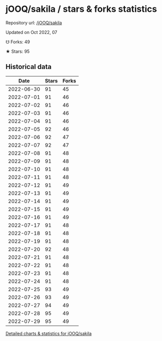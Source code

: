 # jOOQ/sakila / stars & forks statistics

Repository url: [/jOOQ/sakila](https://github.com/jOOQ/sakila)

Updated on Oct 2022, 07

☋ Forks: 49

★ Stars: 95

## Historical data
| Date | Stars | Forks |
|------|-------|-------|
| 2022-06-30 | 91 | 45 | 
| 2022-07-01 | 91 | 46 | 
| 2022-07-02 | 91 | 46 | 
| 2022-07-03 | 91 | 46 | 
| 2022-07-04 | 91 | 46 | 
| 2022-07-05 | 92 | 46 | 
| 2022-07-06 | 92 | 47 | 
| 2022-07-07 | 92 | 47 | 
| 2022-07-08 | 91 | 48 | 
| 2022-07-09 | 91 | 48 | 
| 2022-07-10 | 91 | 48 | 
| 2022-07-11 | 91 | 48 | 
| 2022-07-12 | 91 | 49 | 
| 2022-07-13 | 91 | 49 | 
| 2022-07-14 | 91 | 49 | 
| 2022-07-15 | 91 | 49 | 
| 2022-07-16 | 91 | 49 | 
| 2022-07-17 | 91 | 48 | 
| 2022-07-18 | 91 | 48 | 
| 2022-07-19 | 91 | 48 | 
| 2022-07-20 | 92 | 48 | 
| 2022-07-21 | 91 | 48 | 
| 2022-07-22 | 91 | 48 | 
| 2022-07-23 | 91 | 48 | 
| 2022-07-24 | 91 | 48 | 
| 2022-07-25 | 93 | 49 | 
| 2022-07-26 | 93 | 49 | 
| 2022-07-27 | 94 | 49 | 
| 2022-07-28 | 95 | 49 | 
| 2022-07-29 | 95 | 49 | 


[Detailed charts & statistics for jOOQ/sakila](https://reviewgithub.com/rep/jOOQ/sakila)

